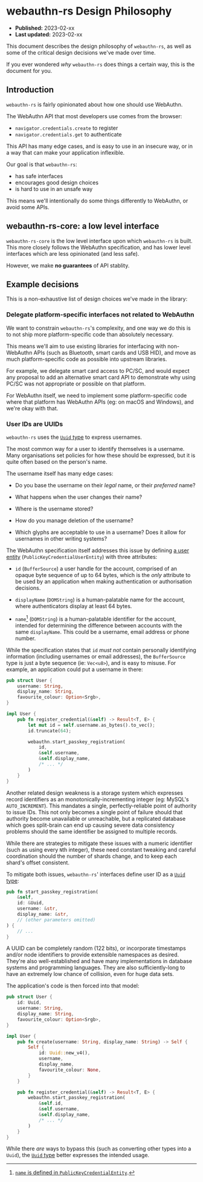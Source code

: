# webauthn-rs Design Philosophy

* **Published:** 2023-02-xx
* **Last updated:** 2023-02-xx

This document describes the design philosophy of `webauthn-rs`, as well as some
of the critical design decisions we've made over time.

If you ever wondered *why* `webauthn-rs` does things a certain way, this is the
document for you.

## Introduction

`webauthn-rs` is fairly opinionated about how one should use WebAuthn.

The WebAuthn API that most developers use comes from the browser:

* `navigator.credentials.create` to register
* `navigator.credentials.get` to authenticate

This API has many edge cases, and is easy to use in an insecure way, or in a way
that can make your application inflexible.

Our goal is that `webauthn-rs`:

* has safe interfaces
* encourages good design choices
* is hard to use in an unsafe way

This means we'll intentionally do some things differently to WebAuthn, or avoid
some APIs.

## webauthn-rs-core: a low level interface

`webauthn-rs-core` is the low level interface upon which `webauthn-rs` is built.
This more closely follows the WebAuthn specification, and has lower level
interfaces which are less opinionated (and less safe).

However, we make **no guarantees** of API stablity.

## Example decisions

This is a non-exhaustive list of design choices we've made in the library:

### Delegate platform-specific interfaces not related to WebAuthn

We want to constrain `webauthn-rs`'s complexity, and one way we do this is to
not ship more platform-specific code than absolutely necessary.

This means we'll aim to use existing libraries for interfacing with non-WebAuthn
APIs (such as Bluetooth, smart cards and USB HID), and move as much
platform-specific code as possible into upstream libraries.

For example, we delegate smart card access to PC/SC, and would expect any
proposal to add an alternative smart card API to demonstrate why using PC/SC was
not appropriate or possible on that platform.

For WebAuthn itself, we need to implement some platform-specific code where that
platform has WebAuthn APIs (eg: on macOS and Windows), and we're okay with that.

### User IDs are UUIDs

`webauthn-rs` uses the [`Uuid` type][uuid-type] to express usernames.

The most common way for a user to identify themselves is a username. Many
organisations set policies for how these should be expressed, but it is quite
often based on the person's name.

The username itself has many edge cases:

* Do you base the username on their *legal* name, or their *preferred* name?

* What happens when the user changes their name?

* Where is the username stored?

* How do you manage deletion of the username?

* Which glyphs are acceptable to use in a username? Does it allow for usernames
  in other writing systems?

The WebAuthn specification itself addresses this issue by defining
[a user entity][user] (`PublicKeyCredentialUserEntity`) with three attributes:

* `id` (`BufferSource`) a user handle for the account, comprised of an opaque
  byte sequence of up to 64 bytes, which is the *only* attribute to be used by
  an application when making authentication or authorisation decisions.

* `displayName` (`DOMString`) is a human-palatable name for the account, where
  authenticators display at least 64 bytes.

* `name`[^name] (`DOMString`) is a human-palatable identifier for the account,
  intended for determining the difference between accounts with the same
  `displayName`. This could be a username, email address or phone number.

While the specification states that `id` *must not* contain personally
identifying information (including usernames or email addresses), the
`BufferSource` type is just a byte sequence (ie: `Vec<u8>`), and is easy to
misuse. For example, an application could put a username in there:

```rust
pub struct User {
    username: String,
    display_name: String,
    favourite_colour: Option<Srgb>,
}

impl User {
    pub fn register_credential(&self) -> Result<T, E> {
        let mut id = self.username.as_bytes().to_vec();
        id.truncate(64);

        webauthn.start_passkey_registration(
            id,
            &self.username,
            &self.display_name,
            /* ... */
        )
    }
}
```

Another related design weakness is a storage system which expresses record
identifiers as an monotonically-incrementing integer (eg: MySQL's
`AUTO_INCREMENT`). This mandates a single, perfectly-reliable point of authority
to issue IDs. This not only becomes a single point of failure should that
authority become unavailable or unreachable, but a replicated database which
goes split-brain can end up causing severe data consistency problems should the
same identifier be assigned to multiple records.

While there are strategies to mitigate these issues with a numeric identifier
(such as using every `N`th integer), these need constant tweaking and careful
coordination should the number of shards change, and to keep each shard's offset
consistent.

To mitigate both issues, `webauthn-rs`' interfaces define user ID as a
[`Uuid` type][uuid-type]:

```rust
pub fn start_passkey_registration(
    &self,
    id: &Uuid,
    username: &str,
    display_name: &str,
    // (other parameters omitted)
) {
    // ...
}
```

A UUID can be completely random (122 bits), or incorporate timestamps and/or
node identifiers to provide extensible namespaces as desired. They're also
well-established and have many implementations in database systems and
programming languages. They are also sufficiently-long to have an extremely low
chance of collision, even for huge data sets.

The application's code is then forced into that model:

```rust
pub struct User {
    id: Uuid,
    username: String,
    display_name: String,
    favourite_colour: Option<Srgb>,
}

impl User {
    pub fn create(username: String, display_name: String) -> Self {
        Self {
            id: Uuid::new_v4(),
            username,
            display_name,
            favourite_colour: None,
        }
    }

    pub fn register_credential(&self) -> Result<T, E> {
        webauthn.start_passkey_registration(
            &self.id,
            &self.username,
            &self.display_name,
            /* ... */
        )
    }
}
```

While there *are* ways to bypass this (such as converting other types into a
`Uuid`), the [`Uuid` type][uuid-type] better expresses the intended usage.

[^name]: [`name` is defined in `PublicKeyCredentialEntity`][name-attr].

[uuid-type]: https://docs.rs/uuid/latest/uuid/
[user]: https://w3c.github.io/webauthn/#dictionary-user-credential-params
[name-attr]: https://w3c.github.io/webauthn/#dom-publickeycredentialentity-name
